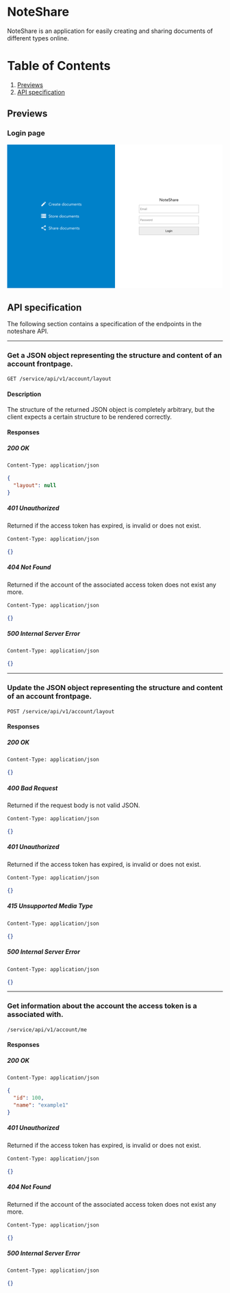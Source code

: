 # NoteShare

NoteShare is an application for easily creating and sharing documents of different types online.

# Table of Contents

1. [Previews](#previews)
2. [API specification](#api-specification)

## Previews

### Login page
![Login Page](assets/github/login-page.png)

## API specification

The following section contains a specification of the endpoints in the noteshare API.

---

### Get a JSON object representing the structure and content of an account frontpage.

```http
GET /service/api/v1/account/layout
```

#### Description
The structure of the returned JSON object is completely arbitrary, but the client expects a certain structure to be rendered correctly.

#### Responses

##### 200 OK

```http
Content-Type: application/json
```

```json
{
  "layout": null
}
```

##### 401 Unauthorized

Returned if the access token has expired, is invalid or does not exist.

```http
Content-Type: application/json
```

```json
{}
```

##### 404 Not Found

Returned if the account of the associated access token does not exist any more.

```http
Content-Type: application/json
```

```json
{}
```

##### 500 Internal Server Error

```http
Content-Type: application/json
```

```json
{}
```

---

### Update the JSON object representing the structure and content of an account frontpage.

```http
POST /service/api/v1/account/layout
```

#### Responses

##### 200 OK

```http
Content-Type: application/json
```

```json
{}
```

##### 400 Bad Request

Returned if the request body is not valid JSON.

```http
Content-Type: application/json
```

```json
{}
```

##### 401 Unauthorized

Returned if the access token has expired, is invalid or does not exist.

```http
Content-Type: application/json
```

```json
{}
```

##### 415 Unsupported Media Type

```http
Content-Type: application/json
```

```json
{}
```

##### 500 Internal Server Error

```http
Content-Type: application/json
```

```json
{}
```

---

### Get information about the account the access token is a associated with.

```http
/service/api/v1/account/me
```

#### Responses

##### 200 OK

```http
Content-Type: application/json
```

```json
{
  "id": 100,
  "name": "example1"
}
```

##### 401 Unauthorized

Returned if the access token has expired, is invalid or does not exist.

```http
Content-Type: application/json
```

```json
{}
```

##### 404 Not Found

Returned if the account of the associated access token does not exist any more.

```http
Content-Type: application/json
```

```json
{}
```

##### 500 Internal Server Error

```http
Content-Type: application/json
```

```json
{}
```